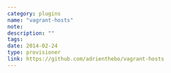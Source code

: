 ```yaml
---
category: plugins
name: "vagrant-hosts"
note: 
description: ""
tags:
date: 2014-02-24
type: provisioner
link: https://github.com/adrienthebo/vagrant-hosts
---
```

